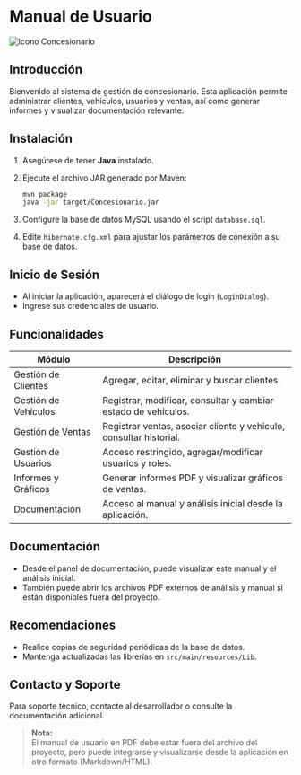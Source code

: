 # Manual de Usuario

![Icono Concesionario](concesionario.ico)

## Introducción

Bienvenido al sistema de gestión de concesionario. Esta aplicación permite administrar clientes, vehículos, usuarios y ventas, así como generar informes y visualizar documentación relevante.

## Instalación

1. Asegúrese de tener **Java** instalado.
2. Ejecute el archivo JAR generado por Maven:

   ```sh
   mvn package
   java -jar target/Concesionario.jar
   ```

3. Configure la base de datos MySQL usando el script `database.sql`.
4. Edite `hibernate.cfg.xml` para ajustar los parámetros de conexión a su base de datos.

## Inicio de Sesión

- Al iniciar la aplicación, aparecerá el diálogo de login (`LoginDialog`).
- Ingrese sus credenciales de usuario.

## Funcionalidades

| Módulo                | Descripción                                                                 |
|-----------------------|-----------------------------------------------------------------------------|
| Gestión de Clientes   | Agregar, editar, eliminar y buscar clientes.                                |
| Gestión de Vehículos  | Registrar, modificar, consultar y cambiar estado de vehículos.              |
| Gestión de Ventas     | Registrar ventas, asociar cliente y vehículo, consultar historial.          |
| Gestión de Usuarios   | Acceso restringido, agregar/modificar usuarios y roles.                     |
| Informes y Gráficos   | Generar informes PDF y visualizar gráficos de ventas.                       |
| Documentación         | Acceso al manual y análisis inicial desde la aplicación.                    |

## Documentación

- Desde el panel de documentación, puede visualizar este manual y el análisis inicial.
- También puede abrir los archivos PDF externos de análisis y manual si están disponibles fuera del proyecto.

## Recomendaciones

- Realice copias de seguridad periódicas de la base de datos.
- Mantenga actualizadas las librerías en `src/main/resources/Lib`.

## Contacto y Soporte

Para soporte técnico, contacte al desarrollador o consulte la documentación adicional.

> **Nota:**  
> El manual de usuario en PDF debe estar fuera del archivo del proyecto, pero puede integrarse y visualizarse desde la aplicación en otro formato (Markdown/HTML).
